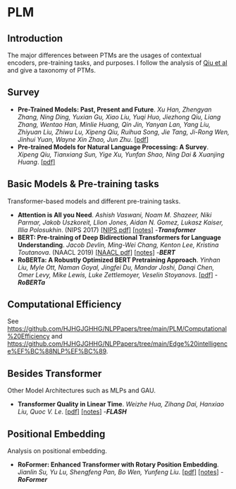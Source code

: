 # PLM
## Introduction
The major differences between PTMs are the usages of contextual encoders, pre-training tasks, and purposes. I follow the analysis of [Qiu et al](https://arxiv.org/pdf/2003.08271.pdf) and give a taxonomy of PTMs.
## Survey
* **Pre-Trained Models: Past, Present and Future**.  *Xu Han, Zhengyan Zhang, Ning Ding, Yuxian Gu, Xiao Liu, Yuqi Huo, Jiezhong Qiu, Liang Zhang, Wentao Han, Minlie Huang, Qin Jin, Yanyan Lan, Yang Liu, Zhiyuan Liu, Zhiwu Lu, Xipeng Qiu, Ruihua Song, Jie Tang, Ji-Rong Wen, Jinhui Yuan, Wayne Xin Zhao, Jun Zhu*.   [[pdf](https://arxiv.org/abs/2106.07139)]  
* **Pre-trained Models for Natural Language Processing: A Survey**.  *Xipeng Qiu, Tianxiang Sun, Yige Xu, Yunfan Shao, Ning Dai & Xuanjing Huang*.  [[pdf]](https://arxiv.org/pdf/2003.08271.pdf)  

## Basic Models & Pre-training tasks
Transformer-based models and different pre-training tasks.  
* **Attention is All you Need**.  *Ashish Vaswani, Noam M. Shazeer, Niki Parmar, Jakob Uszkoreit, Llion Jones, Aidan N. Gomez, Lukasz Kaiser, Illia Polosukhin*.  (NIPS 2017)  [[NIPS pdf]](http://papers.nips.cc/paper/7181-attention-is-all-you-need.pdf)  [[notes]](https://github.com/HJHGJGHHG/NLPPapers/tree/main/PLM/Basic%20Models%20%26%20Pre-training%20tasks/Transformer)  -***Transformer***  
* **BERT: Pre-training of Deep Bidirectional Transformers for Language Understanding**.  *Jacob Devlin, Ming-Wei Chang, Kenton Lee, Kristina Toutanova*.  (NAACL 2019)  [[NAACL pdf]](https://aclanthology.org/N19-1423.pdf)  [[notes]](https://github.com/HJHGJGHHG/NLPPapers/tree/main/PLM/Basic%20Models%20%26%20Pre-training%20tasks/BERT)  -***BERT***  
* **RoBERTa: A Robustly Optimized BERT Pretraining Approach**.  *Yinhan Liu, Myle Ott, Naman Goyal, Jingfei Du, Mandar Joshi, Danqi Chen, Omer Levy, Mike Lewis, Luke Zettlemoyer, Veselin Stoyanovs*.  [[pdf]](https://arxiv.org/pdf/1907.11692.pdf)  -***RoBERTa***  

## Computational Efficiency
See https://github.com/HJHGJGHHG/NLPPapers/tree/main/PLM/Computational%20Efficiency and https://github.com/HJHGJGHHG/NLPPapers/tree/main/Edge%20intelligence%EF%BC%88NLP%EF%BC%89.  

## Besides Transformer
Other Model Architectures such as MLPs and GAU.  
* **Transformer Quality in Linear Time**.  *Weizhe Hua, Zihang Dai, Hanxiao Liu, Quoc V. Le*.  [[pdf]](https://arxiv.org/pdf/2202.10447)  [[notes]]()  -***FLASH***

## Positional Embedding
Analysis on positional embedding.  
* **RoFormer: Enhanced Transformer with Rotary Position Embedding**.  *Jianlin Su, Yu Lu, Shengfeng Pan, Bo Wen, Yunfeng Liu*.  [[pdf]](https://arxiv.org/pdf/2104.09864v2.pdf)  [[notes]]()  -***RoFormer***
